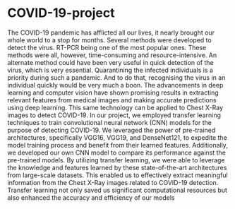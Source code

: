 # COVID-19-project

The COVID-19 pandemic has afflicted all our lives, it nearly brought our whole world to a stop for months. Several methods were developed to detect the virus. RT-PCR being one of the most popular ones. These methods were all, however, time-consuming and resource-intensive. An alternate method could have been very useful in quick detection of the virus, which is very essential. Quarantining the infected individuals is a priority during such a pandemic. And to do that, recognising the virus in an individual quickly would be very much a boon. The advancements in deep learning and computer vision have shown promising results in extracting relevant features from medical images and making accurate predictions using deep learning. This same technology can be applied to Chest X-Ray images to detect COVID-19.
In our project, we employed transfer learning techniques to train convolutional neural network (CNN) models for the purpose of detecting COVID-19. We leveraged the power of pre-trained architectures, specifically VGG16, VGG19, and DenseNet121, to expedite the model training process and benefit from their learned features. Additionally, we developed our own CNN model to compare its performance against the pre-trained models.
By utilizing transfer learning, we were able to leverage the knowledge and features learned by these state-of-the-art architectures from large-scale datasets. This enabled us to effectively extract meaningful information from the Chest X-Ray images related to COVID-19 detection. Transfer learning not only saved us significant computational resources but also enhanced the accuracy and efficiency of our models
